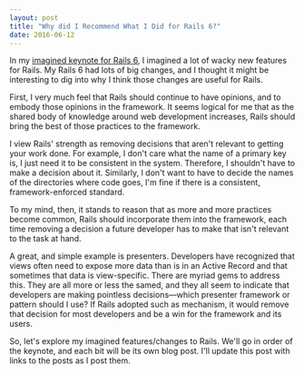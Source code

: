 ```yaml
---
layout: post
title: "Why did I Recommend What I Did for Rails 6?"
date: 2016-06-12
---
```


In my [imagined keynote for Rails 6][rails6post], I imagined a lot of wacky new features for Rails.  My Rails 6 had lots of big changes, and I thought it might be interesting to dig into why I think those changes are useful for Rails.

<!-- more -->

First, I very much feel that Rails should continue to have opinions, and to embody those opinions in the framework.  It seems logical for me that as the shared body of knowledge around web development increases, Rails should bring the best of those practices to the framework.

I view Rails' strength as removing decisions that aren't relevant to getting your work done.  For example, I don't care what the name of a primary key is, I just need it to be consistent in the system. Therefore, I shouldn't have to make a decision about it.  Similarly, I don't want to have to decide the names of the directories where code goes, I'm fine if there is a consistent, framework-enforced standard.

To my mind, then, it stands to reason that as more and more practices become common, Rails should incorporate them into the framework, each time removing a decision a future developer has to make that isn't relevant to the task at hand.

A great, and simple example is presenters.  Developers have recognized that views often need to expose more data than is in an Active Record and that sometimes that data is view-specific.  There are myriad gems to address this.  They are all more or less the samed, and they all seem to indicate that developers are making pointless decisions—which presenter framework or pattern should I use?  If Rails adopted such as mechanism, it would remove that decision for most developers and be a win for the framework and its users.

So, let's explore my imagined features/changes to Rails.  We'll go in order of the keynote, and each bit will be its own blog post. I'll update this post with links to the posts as I post them.

[rails6post]: http://naildrivin5.com/blog/2016/05/17/announcing-rails-6-an-imagined-roadmap.html
